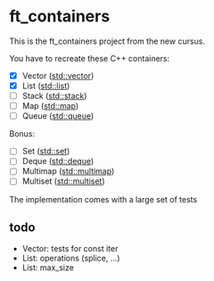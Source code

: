 # ft_containers

This is the ft_containers project from the new cursus.

You have to recreate these C++ containers:
- [x] Vector ([std::vector])
- [x] List ([std::list])
- [ ] Stack ([std::stack])
- [ ] Map ([std::map])
- [ ] Queue ([std::queue])

Bonus:
- [ ] Set ([std::set])
- [ ] Deque ([std::deque])
- [ ] Multimap ([std::multimap])
- [ ] Multiset ([std::multiset])

The implementation comes with a large set of tests

[std::vector]: http://www.cplusplus.com/reference/vector/vector
[std::list]: http://www.cplusplus.com/reference/list/list
[std::stack]: http://www.cplusplus.com/reference/stack/stack
[std::map]: http://www.cplusplus.com/reference/map/map
[std::queue]: http://www.cplusplus.com/reference/queue/queue
[std::set]: http://www.cplusplus.com/reference/set/set
[std::deque]: http://www.cplusplus.com/reference/deque/deque
[std::multimap]: http://www.cplusplus.com/reference/map/multimap
[std::multiset]: http://www.cplusplus.com/reference/set/multiset

## todo

- Vector: tests for const iter
- List: operations (splice, ...)
- List: max_size
